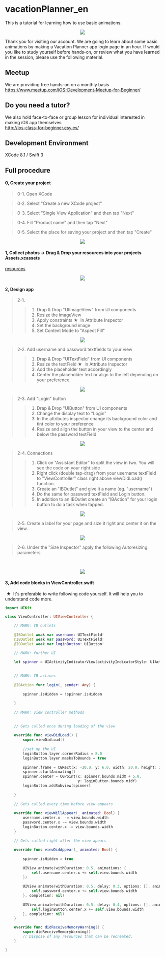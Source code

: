 # vacationPlanner_en
This is a tutorial for learning how to use basic animations.

  <div style="text-align:center"><img src ="https://github.com/samkerm/vacationPlanner/blob/master/appScreenShot.png" /></div>
  
  Thank you for visiting our account. We are going to learn about some basic animations by making a Vacation Planner app login page in an hour. If would you like to study yourself before hands-on, or review what you have learned in the session, please use the following material.

## Meetup
  We are providing free hands-on on a monthly basis<br>
  https://www.meetup.com/iOS-Development-Meetup-for-Beginner/

## Do you need a tutor?
  We also hold face-to-face or group lesson for individual interested in making iOS app themselves<br>
  http://ios-class-for-beginner.esy.es/

## Development Environment
  XCode 8.1 / Swift 3

## Full procedure

#### 0, Create your project

> 0-1. Open XCode  

> 0-2. Select "Create a new XCode project"

> 0-3. Select "Single View Application" and then tap "Next"

> 0-4. Fill "Product name" and then tap "Next"

> 0-5. Select the place for saving your project and then tap "Create"

  <div style="text-align:center"><img src="https://github.com/iosClassForBeginner/VacationPlanner_en/blob/master/Resources/vid1.gif" /></div>

#### 1, Collect photos → Drag & Drop your resources into your projects Assets.xcassets
  <a href="https://github.com/iosClassForBeginner/VacationPlanner_en/blob/master/Resources">resources</a>
  <div style="text-align:center"><img src ="https://github.com/iosClassForBeginner/VacationPlanner_en/blob/master/Resources/vid2.gif" /></div>

#### 2, Design app
> 2-1. 
>> 1. Drap & Drop "UIImageView" from UI components
>> 2. Resize the imageView
>> 3. Apply constraints
★  In Attribute Inspector
>> 4. Set the background image
>> 5. Set Content Mode to "Aspect Fill"

  <div style="text-align:center"><img src ="https://github.com/iosClassForBeginner/VacationPlanner_en/blob/master/Resources/vid3.gif" /></div>

> 2-2. Add username and password textfields to your view
>> 1. Drap & Drop "UITextField" from UI components
>> 2. Resize the textField
★  In Attribute Inspector
>> 3. Add the placeholder text accordingly
>> 4. Center the placeholder text or align to the left depending on your preference.

  <div style="text-align:center"><img src ="https://github.com/iosClassForBeginner/VacationPlanner_en/blob/master/Resources/vid4.gif" /></div>

> 2-3. Add "Login" button
>> 1. Drap & Drop "UIButton" from UI components
>> 2. Change the display text to "Login"
>> 3. In the attributes inspector change its background color and tint color to your preference
>> 4. Resize and align the button in your view to the center and below the password textField

  <div style="text-align:center"><img src ="https://github.com/iosClassForBeginner/VacationPlanner_en/blob/master/Resources/vid5.gif" /></div>

> 2-4. Connections
>> 1. Click on "Assistant Editor" to split the view in two. You will see the code on your right side
>> 2. Right click (double tap-drag) from your username textField to "ViewController" class right above viewDidLoad() function.
>> 3. Create an "IBOutlet" and give it a name (eg. "username")
>> 4. Do the same for password textField and Login button.
>> 5. In addition to an IBOutlet create an "IBAction" for your login button to do a task when tapped.

  <div style="text-align:center"><img src ="https://github.com/iosClassForBeginner/VacationPlanner_en/blob/master/Resources/vid6.gif" /></div>

> 2-5. Create a label for your page and size it right and center it on the view.

  <div style="text-align:center"><img src ="https://github.com/iosClassForBeginner/VacationPlanner_en/blob/master/Resources/vid7.gif" /></div>
  
> 2-6. Under the "Size Inspector" apply the following Autoresizing parameters

  <div style="text-align:center"><img src ="https://github.com/iosClassForBeginner/VacationPlanner_en/blob/master/Resources/vid8.gif" /></div>

#### 3, Add code blocks in ViewController.swift
  ★  It's preferable to write following code yourself. It will help you to understand code more.

```Swift  
import UIKit

class ViewController: UIViewController {

    // MARK: IB outlets
    
    @IBOutlet weak var username: UITextField!
    @IBOutlet weak var password: UITextField!
    @IBOutlet weak var loginButton: UIButton!

    // MARK: further UI
    
    let spinner = UIActivityIndicatorView(activityIndicatorStyle: UIActivityIndicatorViewStyle.white)
    
    
    // MARK: IB actions
    
    @IBAction func login(_ sender: Any) {
       
        spinner.isHidden = !spinner.isHidden
        
    }
    
    // MARK: view controller methods
    
    
    // Gets called once during loading of the view
    
    override func viewDidLoad() {
        super.viewDidLoad()
        
        //set up the UI
        loginButton.layer.cornerRadius = 8.0
        loginButton.layer.masksToBounds = true
        
        spinner.frame = CGRect(x: -20.0, y: 6.0, width: 20.0, height: 20.0)
        spinner.startAnimating()
        spinner.center = CGPoint(x: spinner.bounds.midX + 5.0,
                                 y: loginButton.bounds.midY)
        loginButton.addSubview(spinner)
        
    }
    
    // Gets called every time before view appears
    
    override func viewWillAppear(_ animated: Bool) {
        username.center.x  -= view.bounds.width
        password.center.x -= view.bounds.width
        loginButton.center.x -= view.bounds.width
    }
    
    // Gets called right after the view apears
    
    override func viewDidAppear(_ animated: Bool) {
        
        spinner.isHidden = true
        
        UIView.animate(withDuration: 0.5, animations: {
            self.username.center.x += self.view.bounds.width
        })
        
        UIView.animate(withDuration: 0.5, delay: 0.3, options: [], animations: {
            self.password.center.x += self.view.bounds.width
        }, completion: nil)
        
        UIView.animate(withDuration: 0.5, delay: 0.4, options: [], animations: {
            self.loginButton.center.x += self.view.bounds.width
        }, completion: nil)
    }

    override func didReceiveMemoryWarning() {
        super.didReceiveMemoryWarning()
        // Dispose of any resources that can be recreated.
    }

}

```
